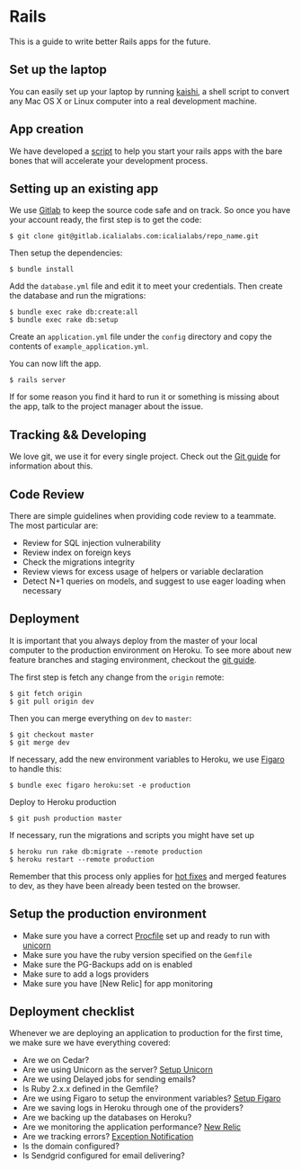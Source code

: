 # Rails

This is a guide to write better Rails apps for the future.

## Set up the laptop

You can easily set up your laptop by running [kaishi](https://github.com/IcaliaLabs/kaishi), a shell script to convert any Mac OS X or Linux computer into a real development machine.


## App creation

We have developed a [script](https://github.com/IcaliaLabs/railsAppCustomGenerator) to help you start your rails apps with the bare bones that will accelerate your development process.

## Setting up an existing app

We use [Gitlab](https://about.gitlab.com/) to keep the source code safe and on track. So once you have your account ready, the first step is to get the code:

```
$ git clone git@gitlab.icalialabs.com:icalialabs/repo_name.git
```

Then setup the dependencies:

```
$ bundle install
```

Add the `database.yml` file and edit it to meet your credentials. Then create the database and run the migrations:

```
$ bundle exec rake db:create:all
$ bundle exec rake db:setup
```

Create an `application.yml` file under the `config` directory and copy the contents of `example_application.yml`.

You can now lift the app. 

```
$ rails server
```

If for some reason you find it hard to run it or something is missing about the app, talk to the project manager about the issue.

## Tracking && Developing

We love git, we use it for every single project. Check out the [Git guide]() for information about this.


## Code Review

There are simple guidelines when providing code review to a teammate. The most particular are:

* Review for SQL injection vulnerability
* Review index on foreign keys
* Check the migrations integrity
* Review views for excess usage of helpers or variable declaration
* Detect N+1 queries on models, and suggest to use eager loading when necessary

## Deployment

It is important that you always deploy from the master of your local computer to the production environment on Heroku. To see more about new feature branches and staging environment, checkout the [git guide]().

The first step is fetch any change from the `origin` remote:

```
$ git fetch origin
$ git pull origin dev
```

Then you can merge everything on `dev` to `master`:

```
$ git checkout master
$ git merge dev
```

If necessary, add the new environment variables to Heroku, we use [Figaro]() to handle this:

```
$ bundle exec figaro heroku:set -e production
```

Deploy to Heroku production

```
$ git push production master
```

If necessary, run the migrations and scripts you might have set up

```
$ heroku run rake db:migrate --remote production
$ heroku restart --remote production
```

Remember that this process only applies for [hot fixes]() and merged features to dev, as they have been already been tested on the browser.

## Setup the production environment

* Make sure you have a correct [Procfile]() set up and ready to run with [unicorn]()
* Make sure you have the ruby version specified on the `Gemfile`
* Make sure the PG-Backups add on is enabled
* Make sure to add a logs providers
* Make sure you have [New Relic] for app monitoring

## Deployment checklist

Whenever we are deploying an application to production for the first time, we make sure we have everything covered:

* Are we on Cedar?
* Are we using Unicorn as the server? [Setup Unicorn](https://devcenter.heroku.com/articles/rails-unicorn)
* Are we using Delayed jobs for sending emails?
* Is Ruby 2.x.x defined in the Gemfile?
* Are we using Figaro to setup the environment variables? [Setup Figaro](https://github.com/laserlemon/figaro)
* Are we saving logs in Heroku through one of the providers?
* Are we backing up the databases on Heroku?
* Are we monitoring the application performance? [New Relic](https://devcenter.heroku.com/articles/newrelic#ruby-configuration)
* Are we tracking errors? [Exception Notification](https://github.com/smartinez87/exception_notification)
* Is the domain configured?
* Is Sendgrid configured for email delivering?

